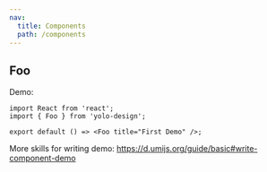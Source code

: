 ```yaml
---
nav:
  title: Components
  path: /components
---
```


## Foo

Demo:

```tsx
import React from 'react';
import { Foo } from 'yolo-design';

export default () => <Foo title="First Demo" />;
```

More skills for writing demo: https://d.umijs.org/guide/basic#write-component-demo
